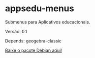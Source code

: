 # appsedu-menus

Submenus para Aplicativos educacionais.

Versão: 0.1

Depends: geogebra-classic

[Baixe o pacote Debian aqui!]()